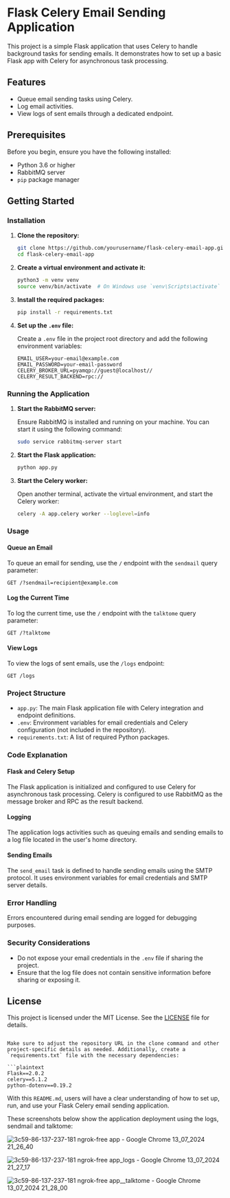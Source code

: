

# Flask Celery Email Sending Application

This project is a simple Flask application that uses Celery to handle background tasks for sending emails. It demonstrates how to set up a basic Flask app with Celery for asynchronous task processing.

## Features

- Queue email sending tasks using Celery.
- Log email activities.
- View logs of sent emails through a dedicated endpoint.

## Prerequisites

Before you begin, ensure you have the following installed:

- Python 3.6 or higher
- RabbitMQ server
- `pip` package manager

## Getting Started

### Installation

1. **Clone the repository:**

    ```bash
    git clone https://github.com/yourusername/flask-celery-email-app.git
    cd flask-celery-email-app
    ```

2. **Create a virtual environment and activate it:**

    ```bash
    python3 -m venv venv
    source venv/bin/activate  # On Windows use `venv\Scripts\activate`
    ```

3. **Install the required packages:**

    ```bash
    pip install -r requirements.txt
    ```

4. **Set up the `.env` file:**

    Create a `.env` file in the project root directory and add the following environment variables:

    ```env
    EMAIL_USER=your-email@example.com
    EMAIL_PASSWORD=your-email-password
    CELERY_BROKER_URL=pyamqp://guest@localhost//
    CELERY_RESULT_BACKEND=rpc://
    ```

### Running the Application

1. **Start the RabbitMQ server:**

    Ensure RabbitMQ is installed and running on your machine. You can start it using the following command:

    ```bash
    sudo service rabbitmq-server start
    ```

2. **Start the Flask application:**

    ```bash
    python app.py
    ```

3. **Start the Celery worker:**

    Open another terminal, activate the virtual environment, and start the Celery worker:

    ```bash
    celery -A app.celery worker --loglevel=info
    ```

### Usage

#### Queue an Email

To queue an email for sending, use the `/` endpoint with the `sendmail` query parameter:

```http
GET /?sendmail=recipient@example.com
```

#### Log the Current Time

To log the current time, use the `/` endpoint with the `talktome` query parameter:

```http
GET /?talktome
```

#### View Logs

To view the logs of sent emails, use the `/logs` endpoint:

```http
GET /logs
```

### Project Structure

- `app.py`: The main Flask application file with Celery integration and endpoint definitions.
- `.env`: Environment variables for email credentials and Celery configuration (not included in the repository).
- `requirements.txt`: A list of required Python packages.

### Code Explanation

#### Flask and Celery Setup

The Flask application is initialized and configured to use Celery for asynchronous task processing. Celery is configured to use RabbitMQ as the message broker and RPC as the result backend.

#### Logging

The application logs activities such as queuing emails and sending emails to a log file located in the user's home directory.

#### Sending Emails

The `send_email` task is defined to handle sending emails using the SMTP protocol. It uses environment variables for email credentials and SMTP server details.

### Error Handling

Errors encountered during email sending are logged for debugging purposes.

### Security Considerations

- Do not expose your email credentials in the `.env` file if sharing the project.
- Ensure that the log file does not contain sensitive information before sharing or exposing it.

## License

This project is licensed under the MIT License. See the [LICENSE](LICENSE) file for details.
```

Make sure to adjust the repository URL in the clone command and other project-specific details as needed. Additionally, create a `requirements.txt` file with the necessary dependencies:

```plaintext
Flask==2.0.2
celery==5.1.2
python-dotenv==0.19.2
```

With this `README.md`, users will have a clear understanding of how to set up, run, and use your Flask Celery email sending application.

These screenshots below show the application deployment using the logs, sendmail and talktome:

![3c59-86-137-237-181 ngrok-free app - Google Chrome 13_07_2024 21_26_40](https://github.com/user-attachments/assets/714a20b3-87c8-4f16-9979-454289df310e)


![3c59-86-137-237-181 ngrok-free app_logs - Google Chrome 13_07_2024 21_27_17](https://github.com/user-attachments/assets/18d1bbee-ca6f-450e-ae6b-c2bb2133256b)


![3c59-86-137-237-181 ngrok-free app__talktome - Google Chrome 13_07_2024 21_28_00](https://github.com/user-attachments/assets/1833f6f5-a9d9-491a-8158-203a79c2e670)


